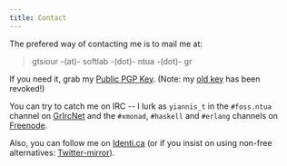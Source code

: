 ```yaml
---
title: Contact
---
```


The prefered way of contacting me is to mail me at:

   > gtsiour -(at)- softlab -(dot)- ntua -(dot)- gr

If you need it, grab my [Public PGP Key](files/gtsiour.asc). (Note: my
[old key](files/yiannis_t.asc) has been revoked!)

You can try to catch me on IRC -- I lurk as `yiannis_t` in the `#foss.ntua`
channel on [GrIrcNet](http://www.irc.gr/) and the `#xmonad`, `#haskell` and
`#erlang` channels on [Freenode](http://freenode.net/).

Also, you can follow me on [Identi.ca](http://identi.ca/yiannist) (or if you
insist on using non-free alternatives:
[Twitter-mirror](http://twitter.com/#!/tsi0u_)).
